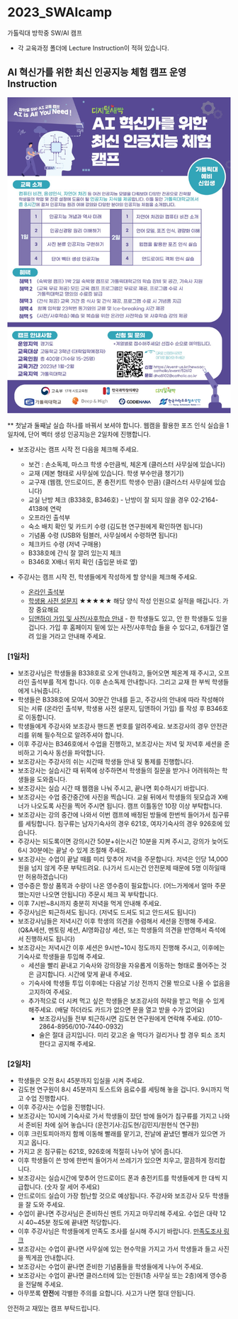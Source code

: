 # 2023_SWAIcamp
가톨릭대 방학중 SW/AI 캠프
- 각 교육과정 폴더에 Lecture Instruction이 적혀 있습니다.


## AI 혁신가를 위한 최신 인공지능 체험 캠프 운영 Instruction

<img src='./AI혁신가_가톨릭대.jpg' width="600">

** 첫날과 둘째날 실습 하나를 바꿔서 보셔야 합니다. 웹캠을 활용한 포즈 인식 실습을 1일차에, 단어 벡터 생성 인공지능은 2일차에 진행합니다.

* 보조강사는 캠프 시작 전 다음을 체크해 주세요.
  * 보건 : 손소독제, 마스크 학생 수만큼씩, 체온계 (클러스터 사무실에 있습니다)
  * 교재 (제본 형태로 사무실에 있습니다. 학생 부수만큼 챙기기)
  * 교구재 (웹캠, 안드로이드, 폰 충전키트 학생수 만큼) (클러스터 사무실에 있습니다)
  * 교실 난방 체크 (B338호, B346호) - 난방이 잘 되지 않을 경우 02-2164-4138에 연락
  * 오프라인 출석부
  * 숙소 배치 확인 및 카드키 수령 (김도현 연구원에게 확인하면 됩니다)
  * 기념품 수령 (USB와 텀블러, 사무실에서 수령하면 됩니다)
  * 체크카드 수령 (저녁 구매용)
  * B338호에 간식 잘 깔려 있는지 체크
  * B346호 X배너 위치 확인 (출입문 바로 옆)
  
* 주강사는 캠프 시작 전, 학생들에게 작성하게 할 양식을 체크해 주세요.
  * [온라인 출석부](https://forms.gle/CavJWQSqpSp2yGNx6)
  *  [학생용 사전 설문지](https://forms.gle/Tp8yEqfj9xRBbuA86) ★★★★★ 해당 양식 작성 인원으로 실적을 매깁니다. 가장 중요해요
  * [딥앤하이 가입 및 사전/사후학습 안내](https://deepnhigh.com/) - 한 학생들도 있고, 안 한 학생들도 있을 겁니다. 가입 후 홈페이지 밑에 있는 사전/사후학습 들을 수 있다고, 6개월간 열려 있을 거라고 안내해 주세요.

### [1일차]
* 보조강사님은 학생들을 B338호로 오게 안내하고, 들어오면 체온계 재 주시고, 오프라인 출석부를 적게 합니다. 이후 손소독제 안내합니다. 그리고 교재 한 부씩 학생들에게 나눠줍니다.
* 학생들은 B338호에 모여서 30분간 안내를 듣고, 주강사의 안내에 따라 작성해야 되는 서류 (온라인 출석부, 학생용 사전 설문지, 딥앤하이 가입) 를 작성 후 B346호로 이동합니다. 
* 학생들에게 주강사와 보조강사 핸드폰 번호를 알려주세요. 보조강사의 경우 안전관리를 위해 필수적으로 알려주셔야 합니다.
* 이후 주강사는 B346호에서 수업을 진행하고, 보조강사는 저녁 및 저녁후 세션을 준비하고 기숙사 동선을 파악합니다.
* 보조강사는 주강사의 쉬는 시간때 학생들 안내 및 통제를 진행합니다.
* 보조강사는 실습시간 때 뒤쪽에 상주하면서 학생들의 질문을 받거나 어려워하는 학생들을 도와줍니다.
* 보조강사는 실습 시간 때 웹캠을 나눠 주시고, 끝나면 회수하시기 바랍니다.
* 보조강사는 수업 중간중간에 사진을 찍습니다. 교쉴 뒤에서 학생들의 뒷모습과 X배너가 나오도록 사진을 찍어 주시면 됩니다. 캠프 이틀동안 10장 이상 부탁합니다.
* 보조강사는 강의 중간에 나와서 이번 캠프에 배정된 방들에 한번씩 들어가서 침구류를 세팅합니다. 침구류는 남자기숙사의 경우 621호, 여자기숙사의 경우 926호에 있습니다.
* 주강사는 되도록이면 강의시간 50분+쉬는시간 10분을 지켜 주시고, 강의가 늦어도 6시 30분에는 끝날 수 있게 조절해 주세요.
* 보조강사는 수업이 끝날 때를 미리 맞추어 저녁을 주문합니다. 저녁은 인당 14,000원을 넘지 않게 주문 부탁드려요. (나가서 드시는건 안전문제 때문에 5명 이하일때만 허용하겠습니다)
* 영수증은 항상 품목과 수량이 나온 영수증이 필요합니다. (어느가게에서 얼마 주문했는지만 나오면 안됩니다) 주문시 체크 꼭 부탁합니다.
* 이후 7시반~8시까지 충분히 저녁을 먹게 안내해 주세요.
* 주강사님은 퇴근하셔도 됩니다. (저녁도 드셔도 되고 안드셔도 됩니다)
* 보조강사님들은 저녁시간 이후 학생의 의견을 수렴해서 세션을 진행해 주세요. (Q&A세션, 멘토링 세션, AI영화감상 세션, 또는 학생들의 의견을 반영해서 즉석에서 진행하셔도 됩니다)
* 보조강사는 저녁시간 이후 세션은 9시반~10시 정도까지 진행해 주시고, 이후에는 기숙사로 학생들을 투입해 주세요.
  * 세션을 빨리 끝내고 기숙사와 강의장을 자유롭게 이동하는 형태로 풀어주는 것은 금지합니다. 시간에 맞게 끝내 주세요.
  * 기숙사에 학생들 투입 이후에는 다음날 기상 전까지 건물 밖으로 나올 수 없음을 고지하여 주세요.
  * 추가적으로 더 시켜 먹고 싶은 학생들은 보조강사의 허락을 받고 먹을 수 있게 해주세요. (배달 하더라도 카드가 없으면 문을 열고 받을 수가 없어요)
    * 보조강사님들 전부 퇴근하시면 김도현 연구원에게 연락해 주세요. (010-2864-8956/010-7440-0932)
    * 술은 절대 금지입니다. 미리 갖고온 술 먹다가 걸리거나 할 경우 퇴소 조치한다고 공지해 주세요.

### [2일차]
* 학생들은 오전 8시 45분까지 입실을 시켜 주세요. 
* 김도현 연구원이 8시 45분까지 토스트와 음료수를 세팅해 놓을 겁니다. 9시까지 먹고 수업 진행합시다.
* 이후 주강사는 수업을 진행합니다.
* 보조강사는 10시에 기숙사로 가서 학생들이 잤던 방에 들어가 침구류를 가지고 나와서 준비된 차에 실어 놓습니다 (운전기사:김도현/김민지/원현식 연구원)
* 이후 크린토피아까지 함께 이동해 빨래를 맡기고, 전날에 끝냈던 빨래가 있으면 가지고 옵니다.
* 가지고 온 침구류는 621호, 926호에 적절히 나누어 넣어 줍니다.
* 이후 학생들이 쓴 방에 한번씩 들어가서 쓰레기가 있으면 치우고, 깔끔하게 정리합니다.
* 보조강사는 실습시간에 맞추어 안드로이드 폰과 충전키트를 학생들에게 한 대씩 지급합니다. (숫자 잘 세어 주세요)
* 안드로이드 실습이 가장 험난할 것으로 예상됩니다. 주강사와 보조강사 모두 학생들을 잘 도와 주세요.
* 수업이 끝나면 주강사님은 준비하신 멘트 가지고 마무리해 주세요. 수업은 대략 12시 40~45분 정도에 끝내면 적당합니다.
* 이후 주강사님은 학생들에게 만족도 조사를 실시해 주시기 바랍니다. [만족도조사 링크](https://forms.gle/NB6D31ES645QWZN88)
* 보조강사는 수업이 끝나면 사무실에 있는 현수막을 가지고 가서 학생들과 들고 사진을 찍게끔 안내합니다.
* 보조강사는 수업이 끝나면 준비한 기념품들을 학생들에게 나누어 주세요.
* 보조강사는 수업이 끝나면 클러스터에 있는 인원(1층 사무실 또는 2층)에게 영수증을 전달해 주세요.
* 아무쪼록 **안전**에 각별한 주의를 요합니다. 사고가 나면 절대 안됩니다. 

안전하고 재밌는 캠프 부탁드립니다.
